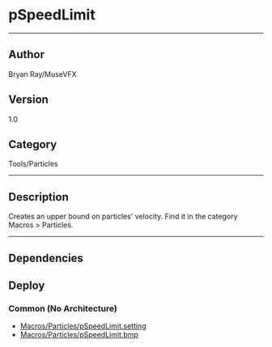 # pSpeedLimit
___

## Author
Bryan Ray/MuseVFX

## Version
1.0

## Category
Tools/Particles

___

## Description
<p>Creates an upper bound on particles' velocity. Find it in the category Macros &gt; Particles.</p>
	

___

## Dependencies

## Deploy

### Common (No Architecture)

<ul>
<li><a href="https://gitlab.com/WeSuckLess/Reactor/-/blob/master/Atoms/com.MuseVFX.pSpeedLimit/Macros/Particles/pSpeedLimit.setting?ref_type=heads">Macros/Particles/pSpeedLimit.setting</a></li>
<li><a href="https://gitlab.com/WeSuckLess/Reactor/-/blob/master/Atoms/com.MuseVFX.pSpeedLimit/Macros/Particles/pSpeedLimit.bmp?ref_type=heads">Macros/Particles/pSpeedLimit.bmp</a></li>
</ul>
